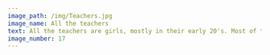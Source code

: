 ```yaml
---
image_path: /img/Teachers.jpg
image_name: All the teachers
text: All the teachers are girls, mostly in their early 20's. Most of them never came back to work after getting married. 
image_number: 17
---
```

